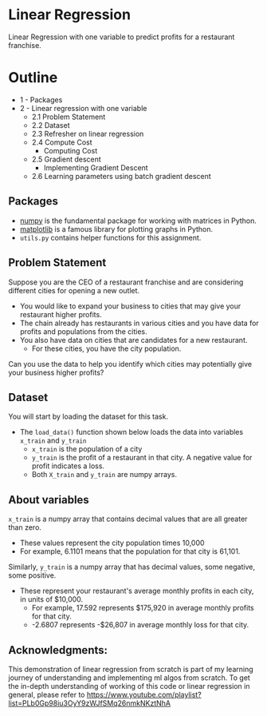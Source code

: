 # Linear Regression

Linear Regression with one variable to predict profits for a restaurant franchise.

# Outline

- 1 - Packages
- 2 - Linear regression with one variable
  - 2.1 Problem Statement
  - 2.2 Dataset
  - 2.3 Refresher on linear regression
  - 2.4 Compute Cost
    - Computing Cost
  - 2.5 Gradient descent
    - Implementing Gradient Descent
  - 2.6 Learning parameters using batch gradient descent

## Packages

- [numpy](www.numpy.org) is the fundamental package for working with matrices in Python.
- [matplotlib](http://matplotlib.org) is a famous library for plotting graphs in Python.
- `utils.py` contains helper functions for this assignment.

## Problem Statement

Suppose you are the CEO of a restaurant franchise and are considering different cities for opening a new outlet.

- You would like to expand your business to cities that may give your restaurant higher profits.
- The chain already has restaurants in various cities and you have data for profits and populations from the cities.
- You also have data on cities that are candidates for a new restaurant.
  - For these cities, you have the city population.

Can you use the data to help you identify which cities may potentially give your business higher profits?

## Dataset

You will start by loading the dataset for this task.

- The `load_data()` function shown below loads the data into variables `x_train` and `y_train`
  - `x_train` is the population of a city
  - `y_train` is the profit of a restaurant in that city. A negative value for profit indicates a loss.
  - Both `X_train` and `y_train` are numpy arrays.

## About variables

`x_train` is a numpy array that contains decimal values that are all greater than zero.

- These values represent the city population times 10,000
- For example, 6.1101 means that the population for that city is 61,101.

Similarly, `y_train` is a numpy array that has decimal values, some negative, some positive.

- These represent your restaurant's average monthly profits in each city, in units of \$10,000.
  - For example, 17.592 represents \$175,920 in average monthly profits for that city.
  - -2.6807 represents -\$26,807 in average monthly loss for that city.

## Acknowledgments:

This demonstration of linear regression from scratch is part of my learning journey of understanding and implementing ml algos from scratch. To get the in-depth understanding of working of this code or linear regression in general, please refer to https://www.youtube.com/playlist?list=PLb0Gp98iu3OyY9zWJfSMq26nmkNKztNhA
